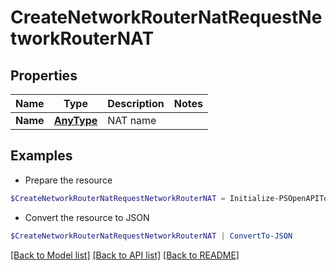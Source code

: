 # CreateNetworkRouterNatRequestNetworkRouterNAT
## Properties

Name | Type | Description | Notes
------------ | ------------- | ------------- | -------------
**Name** | [**AnyType**](.md) | NAT name | 

## Examples

- Prepare the resource
```powershell
$CreateNetworkRouterNatRequestNetworkRouterNAT = Initialize-PSOpenAPIToolsCreateNetworkRouterNatRequestNetworkRouterNAT  -Name null
```

- Convert the resource to JSON
```powershell
$CreateNetworkRouterNatRequestNetworkRouterNAT | ConvertTo-JSON
```

[[Back to Model list]](../README.md#documentation-for-models) [[Back to API list]](../README.md#documentation-for-api-endpoints) [[Back to README]](../README.md)

